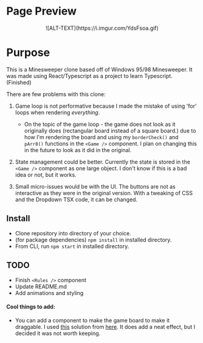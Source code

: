 # Page Preview
<p align="center">
    ![ALT-TEXT](https://i.imgur.com/YdsFsoa.gif)
</p>
    
# Purpose
This is a Minesweeper clone based off of Windows 95/98 Minesweeper. It was made using React/Typescript as a project to learn Typescript. (Finished)

There are few problems with this clone:

1. Game loop is not performative because I made the mistake of using 'for' loops when rendering *everything*.
    - On the topic of the game loop - the game does not look as it originally does (rectangular board instead of a square board.) due to how I'm rendering the board and using my ```borderCheck()``` and ```pArr8()``` functions in the ```<Game />``` component. I plan on changing this in the future to look as it did in the original.

2. State management could be better. Currently the state is stored in the ```<Game />``` component as one large object. I don't know if this is a bad idea or not, but it works.

3. Small micro-issues would be with the UI. The buttons are not as interactive as they were in the original version. With a tweaking of CSS and the Dropdown TSX code, it can be changed.

## Install
- Clone repository into directory of your choice.
- (for package dependencies) ``` npm install ``` in installed  directory.
- From CLI, run ``` npm start ``` in installed directory.

## TODO
- Finish ```<Rules />``` component
- Update README.md
- Add animations and styling

#### Cool things to add:

- You can add a component to make the game board to make it draggable. I used [this](https://codesandbox.io/s/condescending-dirac-rxwgx?file=/src/App.js) solution from [here](https://stackoverflow.com/a/39192992/11833883). It does add a neat effect, but I decided it was not worth keeping.
